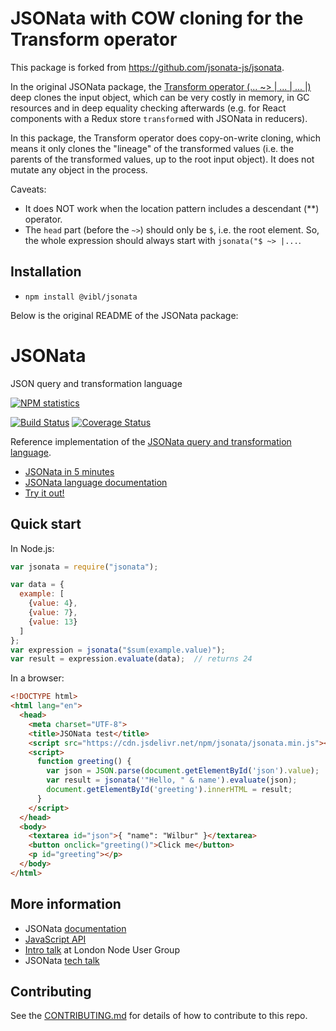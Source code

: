 # JSONata with COW cloning for the Transform operator

This package is forked from https://github.com/jsonata-js/jsonata. 

In the original JSONata package, the [Transform operator (... ~> | ... | ... |)](https://docs.jsonata.org/other-operators#transform-) deep clones the input object, which can be very costly in memory, in GC resources and in deep equality checking afterwards (e.g. for React components with a Redux store `transform`ed with JSONata in reducers). 

In this package, the Transform operator does copy-on-write cloning, which means it only clones the "lineage" of the transformed values  (i.e. the parents of the transformed values, up to the root input object). It does not mutate any object in the process.

Caveats: 
- It does NOT work when the location pattern includes a descendant (**) operator.
- The `head` part (before the `~>`) should only be `$`, i.e. the root element. So, the whole expression should always start with `jsonata("$ ~> |...`.

## Installation

- `npm install @vibl/jsonata`

Below is the original README of the JSONata package:

# JSONata

JSON query and transformation language

[![NPM statistics](https://nodei.co/npm/jsonata.png?downloads=true&downloadRank=true)](https://nodei.co/npm/jsonata/)

[![Build Status](https://travis-ci.org/jsonata-js/jsonata.svg)](https://travis-ci.org/jsonata-js/jsonata)
[![Coverage Status](https://coveralls.io/repos/github/jsonata-js/jsonata/badge.svg?branch=master)](https://coveralls.io/github/jsonata-js/jsonata?branch=master)

Reference implementation of the [JSONata query and transformation language](http://jsonata.org/).

* [JSONata in 5 minutes](https://www.youtube.com/embed/ZBaK40rtIBM)
* [JSONata language documentation](http://docs.jsonata.org/)
* [Try it out!](http://try.jsonata.org/)


## Quick start

In Node.js:

```javascript
var jsonata = require("jsonata");

var data = {
  example: [
    {value: 4},
    {value: 7},
    {value: 13}
  ]
};
var expression = jsonata("$sum(example.value)");
var result = expression.evaluate(data);  // returns 24
```

In a browser:

```html
<!DOCTYPE html>
<html lang="en">
  <head>
    <meta charset="UTF-8">
    <title>JSONata test</title>
    <script src="https://cdn.jsdelivr.net/npm/jsonata/jsonata.min.js"></script>
    <script>
      function greeting() {
        var json = JSON.parse(document.getElementById('json').value);
        var result = jsonata('"Hello, " & name').evaluate(json);
        document.getElementById('greeting').innerHTML = result;
      }
    </script>
  </head>
  <body>
    <textarea id="json">{ "name": "Wilbur" }</textarea>
    <button onclick="greeting()">Click me</button>
    <p id="greeting"></p>
  </body>
</html>
```

## More information
- JSONata [documentation](http://docs.jsonata.org/)
- [JavaScript API](http://docs.jsonata.org/embedding-extending)
- [Intro talk](https://www.youtube.com/watch?v=TDWf6R8aqDo) at London Node User Group
- JSONata [tech talk](https://www.youtube.com/watch?v=ZRtlkIj0uDY) 

## Contributing

See the [CONTRIBUTING.md](CONTRIBUTING.md) for details of how to contribute to this repo.

